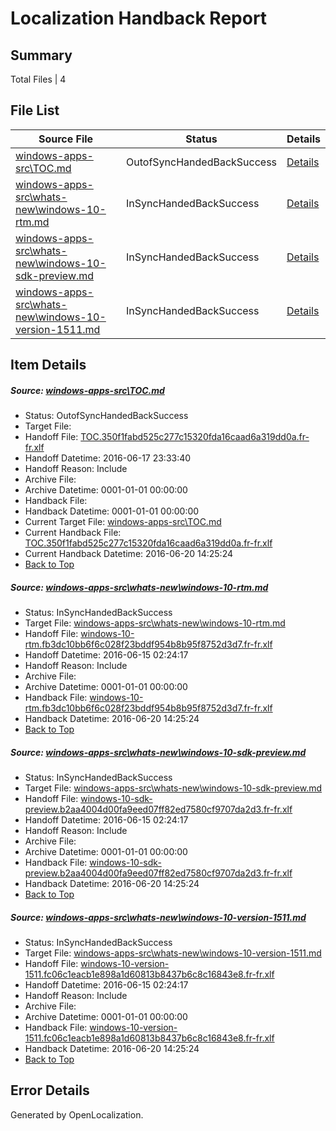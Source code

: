 # <a name='report-top'></a> Localization Handback Report

## Summary
 Total Files | 4

## File List
 Source File | Status | Details 
 ----------- | ------ | ------- 
 [windows-apps-src\TOC.md](https://github.com/Microsoft/windows-apps/blob/41ee0d2a45408b5b1a0dbc0b102f1b59843814b2/windows-apps-src/TOC.md) | OutofSyncHandedBackSuccess | [Details](#c0a71fa7546fd5f2c7b53b75590797045946ea7f3797)
 [windows-apps-src\whats-new\windows-10-rtm.md](https://github.com/Microsoft/windows-apps/blob/1029eff0f21c62f8235f37516971996791051d4c/windows-apps-src/whats-new/windows-10-rtm.md) | InSyncHandedBackSuccess | [Details](#67e5be130647e5ebeeef6e4c0dcbd822e8b841843798)
 [windows-apps-src\whats-new\windows-10-sdk-preview.md](https://github.com/Microsoft/windows-apps/blob/46b5ad404811894899810f83efb9970e338e7051/windows-apps-src/whats-new/windows-10-sdk-preview.md) | InSyncHandedBackSuccess | [Details](#5cce4a0fbfe85126f15cb013a9b46f058006a5e13799)
 [windows-apps-src\whats-new\windows-10-version-1511.md](https://github.com/Microsoft/windows-apps/blob/1029eff0f21c62f8235f37516971996791051d4c/windows-apps-src/whats-new/windows-10-version-1511.md) | InSyncHandedBackSuccess | [Details](#07d40584e998d358c6c80bd5aec43be885a794953800)

## Item Details
##### <a name='c0a71fa7546fd5f2c7b53b75590797045946ea7f3797'></a> Source: [windows-apps-src\TOC.md](https://github.com/Microsoft/windows-apps/blob/41ee0d2a45408b5b1a0dbc0b102f1b59843814b2/windows-apps-src/TOC.md)
* Status: OutofSyncHandedBackSuccess
* Target File: 
* Handoff File: [TOC.350f1fabd525c277c15320fda16caad6a319dd0a.fr-fr.xlf](https://github.com/Microsoft/WDG.handoff/blob/8af3550a41bdb375195f52a3ca050c0c5f8b07bb/ol-handoff/Microsoft/windows-apps.fr-fr/master/TOC.350f1fabd525c277c15320fda16caad6a319dd0a.fr-fr.xlf)
* Handoff Datetime: 2016-06-17 23:33:40
* Handoff Reason: Include
* Archive File: 
* Archive Datetime: 0001-01-01 00:00:00
* Handback File: 
* Handback Datetime: 0001-01-01 00:00:00
* Current Target File: [windows-apps-src\TOC.md](https://github.com/Microsoft/windows-apps.fr-fr/blob/4596458c846f55262831fad3329a9c1779b14488/windows-apps-src/TOC.md)
* Current Handback File: [TOC.350f1fabd525c277c15320fda16caad6a319dd0a.fr-fr.xlf](https://github.com/Microsoft/WDG.handback/blob/8b4f0137ae305ee1e4c890ac57429e8b65413226/ol-handback/Microsoft/windows-apps.fr-fr/master/TOC.350f1fabd525c277c15320fda16caad6a319dd0a.fr-fr.xlf)
* Current Handback Datetime: 2016-06-20 14:25:24
* [Back to Top](#report-top)

##### <a name='67e5be130647e5ebeeef6e4c0dcbd822e8b841843798'></a> Source: [windows-apps-src\whats-new\windows-10-rtm.md](https://github.com/Microsoft/windows-apps/blob/1029eff0f21c62f8235f37516971996791051d4c/windows-apps-src/whats-new/windows-10-rtm.md)
* Status: InSyncHandedBackSuccess
* Target File: [windows-apps-src\whats-new\windows-10-rtm.md](https://github.com/Microsoft/windows-apps.fr-fr/blob/4596458c846f55262831fad3329a9c1779b14488/windows-apps-src/whats-new/windows-10-rtm.md)
* Handoff File: [windows-10-rtm.fb3dc10bb6f6c028f23bddf954b8b95f8752d3d7.fr-fr.xlf](https://github.com/Microsoft/WDG.handoff/blob/ff17a3e8758fc217d6d3d6c0f9349f40c6216e65/ol-handoff/Microsoft/windows-apps.fr-fr/master/windows-10-rtm.fb3dc10bb6f6c028f23bddf954b8b95f8752d3d7.fr-fr.xlf)
* Handoff Datetime: 2016-06-15 02:24:17
* Handoff Reason: Include
* Archive File: 
* Archive Datetime: 0001-01-01 00:00:00
* Handback File: [windows-10-rtm.fb3dc10bb6f6c028f23bddf954b8b95f8752d3d7.fr-fr.xlf](https://github.com/Microsoft/WDG.handback/blob/8b4f0137ae305ee1e4c890ac57429e8b65413226/ol-handback/Microsoft/windows-apps.fr-fr/master/windows-10-rtm.fb3dc10bb6f6c028f23bddf954b8b95f8752d3d7.fr-fr.xlf)
* Handback Datetime: 2016-06-20 14:25:24
* [Back to Top](#report-top)

##### <a name='5cce4a0fbfe85126f15cb013a9b46f058006a5e13799'></a> Source: [windows-apps-src\whats-new\windows-10-sdk-preview.md](https://github.com/Microsoft/windows-apps/blob/46b5ad404811894899810f83efb9970e338e7051/windows-apps-src/whats-new/windows-10-sdk-preview.md)
* Status: InSyncHandedBackSuccess
* Target File: [windows-apps-src\whats-new\windows-10-sdk-preview.md](https://github.com/Microsoft/windows-apps.fr-fr/blob/4596458c846f55262831fad3329a9c1779b14488/windows-apps-src/whats-new/windows-10-sdk-preview.md)
* Handoff File: [windows-10-sdk-preview.b2aa4004d00fa9eed07ff82ed7580cf9707da2d3.fr-fr.xlf](https://github.com/Microsoft/WDG.handoff/blob/ff17a3e8758fc217d6d3d6c0f9349f40c6216e65/ol-handoff/Microsoft/windows-apps.fr-fr/master/windows-10-sdk-preview.b2aa4004d00fa9eed07ff82ed7580cf9707da2d3.fr-fr.xlf)
* Handoff Datetime: 2016-06-15 02:24:17
* Handoff Reason: Include
* Archive File: 
* Archive Datetime: 0001-01-01 00:00:00
* Handback File: [windows-10-sdk-preview.b2aa4004d00fa9eed07ff82ed7580cf9707da2d3.fr-fr.xlf](https://github.com/Microsoft/WDG.handback/blob/8b4f0137ae305ee1e4c890ac57429e8b65413226/ol-handback/Microsoft/windows-apps.fr-fr/master/windows-10-sdk-preview.b2aa4004d00fa9eed07ff82ed7580cf9707da2d3.fr-fr.xlf)
* Handback Datetime: 2016-06-20 14:25:24
* [Back to Top](#report-top)

##### <a name='07d40584e998d358c6c80bd5aec43be885a794953800'></a> Source: [windows-apps-src\whats-new\windows-10-version-1511.md](https://github.com/Microsoft/windows-apps/blob/1029eff0f21c62f8235f37516971996791051d4c/windows-apps-src/whats-new/windows-10-version-1511.md)
* Status: InSyncHandedBackSuccess
* Target File: [windows-apps-src\whats-new\windows-10-version-1511.md](https://github.com/Microsoft/windows-apps.fr-fr/blob/4596458c846f55262831fad3329a9c1779b14488/windows-apps-src/whats-new/windows-10-version-1511.md)
* Handoff File: [windows-10-version-1511.fc06c1eacb1e898a1d60813b8437b6c8c16843e8.fr-fr.xlf](https://github.com/Microsoft/WDG.handoff/blob/ff17a3e8758fc217d6d3d6c0f9349f40c6216e65/ol-handoff/Microsoft/windows-apps.fr-fr/master/windows-10-version-1511.fc06c1eacb1e898a1d60813b8437b6c8c16843e8.fr-fr.xlf)
* Handoff Datetime: 2016-06-15 02:24:17
* Handoff Reason: Include
* Archive File: 
* Archive Datetime: 0001-01-01 00:00:00
* Handback File: [windows-10-version-1511.fc06c1eacb1e898a1d60813b8437b6c8c16843e8.fr-fr.xlf](https://github.com/Microsoft/WDG.handback/blob/8b4f0137ae305ee1e4c890ac57429e8b65413226/ol-handback/Microsoft/windows-apps.fr-fr/master/windows-10-version-1511.fc06c1eacb1e898a1d60813b8437b6c8c16843e8.fr-fr.xlf)
* Handback Datetime: 2016-06-20 14:25:24
* [Back to Top](#report-top)


## Error Details

Generated by OpenLocalization.
